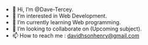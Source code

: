 - 👋 Hi, I’m @Dave-Tercey.
- 👀 I’m interested in Web Development.
- 🌱 I’m currently learning Web programming.
- 💞️ I’m looking to collaborate on (Upcoming subject).
- 📫 How to reach me : davidhsonhenry@gmail.com

<!---
Dave-Tercey/Dave-Tercey is a ✨ special ✨ repository because its `README.md` (this file) appears on your GitHub profile.
You can click the Preview link to take a look at your changes.
--->
